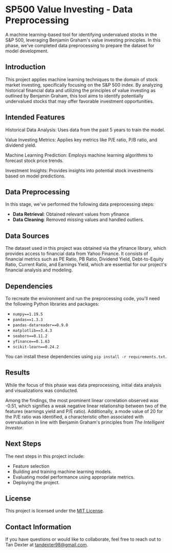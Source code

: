 # SP500 Value Investing - Data Preprocessing

A machine learning-based tool for identifying undervalued stocks in the S&amp;P 500, leveraging Benjamin Graham's value investing principles. In this phase, we've completed data preprocessing to prepare the dataset for model development.

## Introduction

This project applies machine learning techniques to the domain of stock market investing, specifically focusing on the S&amp;P 500 index. By analyzing historical financial data and utilizing the principles of value investing as outlined by Benjamin Graham, this tool aims to identify potentially undervalued stocks that may offer favorable investment opportunities.

## Intended Features

Historical Data Analysis: Uses data from the past 5 years to train the model.

Value Investing Metrics: Applies key metrics like P/E ratio, P/B ratio, and dividend yield.

Machine Learning Prediction: Employs machine learning algorithms to forecast stock price trends.

Investment Insights: Provides insights into potential stock investments based on model predictions.

## Data Preprocessing

In this stage, we've performed the following data preprocessing steps:

- **Data Retrieval**: Obtained relevant values from yfinance
- **Data Cleaning**: Removed missing values and handled outliers.

## Data Sources

The dataset used in this project was obtained via the yfinance library, which provides access to financial data from Yahoo Finance. It consists of financial metrics such as PE Ratio, PB Ratio, Dividend Yield, Debt-to-Equity Ratio, Current Ratio, and Earnings Yield, which are essential for our project's financial analysis and modeling.

## Dependencies

To recreate the environment and run the preprocessing code, you'll need the following Python libraries and packages:

- `numpy==1.19.5`
- `pandas==1.3.3`
- `pandas-datareader==0.9.0`
- `matplotlib==3.4.3`
- `seaborn==0.11.2`
- `yfinance==0.1.63`
- `scikit-learn==0.24.2`

You can install these dependencies using `pip install -r requirements.txt`.

## Results

While the focus of this phase was data preprocessing, initial data analysis and visualizations was conducted.

Among the findings, the most prominent linear correlation observed was -0.51, which signifies a weak negative linear relationship between two of the features (earnings yield and P/E ratio). Additionally, a mode value of 20 for the P/E ratio was identified, a characteristic often associated with overvaluation in line with Benjamin Graham's principles from _The Intelligent Investor_.

## Next Steps

The next steps in this project include:

- Feature selection
- Building and training machine learning models.
- Evaluating model performance using appropriate metrics.
- Deploying the project.

## License

This project is licensed under the [MIT License](LICENSE).

## Contact Information

If you have questions or would like to collaborate, feel free to reach out to Tan Dexter at [tandexter98@gmail.com](mailto:tandexter98@gmail.com).
